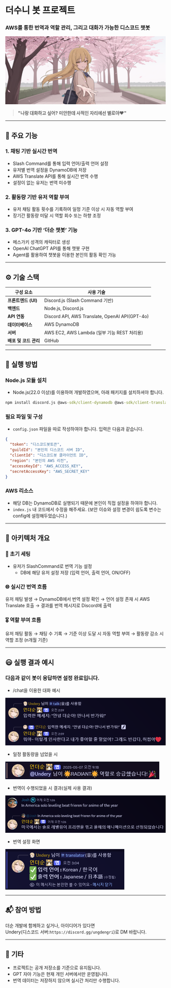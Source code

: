 # 더수니 봇 프로젝트
### AWS를 통한 번역과 역할 관리, 그리고 대화가 가능한 디스코드 챗봇
![Deosoon AI Picture](./docs/Deosoon_AI.png)

> **"나랑 대화하고 싶어? 미안한데 사적인 자리에선 별로야❤️"**

---

## 🧠 주요 기능

### 1. 채팅 기반 실시간 번역
- Slash Command를 통해 입력 언어/출력 언어 설정
- 유저별 번역 설정을 DynamoDB에 저장
- AWS Translate API를 통해 실시간 번역 수행
- 설정이 없는 유저는 번역 미수행

### 2. 활동량 기반 유저 역할 부여
- 유저 채팅 활동 횟수를 기록하여 일정 기준 이상 시 자동 역할 부여
- 장기간 활동량 미달 시 역할 회수 또는 하향 조정

### 3. GPT-4o 기반 ‘더순 챗봇’ 기능
- 메스가키 성격의 캐릭터로 생성
- OpenAI ChatGPT API를 통해 챗봇 구현
- Agent를 활용하여 챗봇을 이용한 본인의 활동 확인 가능

---

## ⚙️ 기술 스택

| 구성 요소 | 사용 기술 |
|-----------|-----------|
| **프론트엔드 (UI)** | Discord.js (Slash Command 기반) |
| **백엔드** | Node.js, Discord.js |
| **API 연동** | Discord API, AWS Translate, OpenAI API(GPT-4o)|
| **데이터베이스** | AWS DynamoDB |
| **서버** | AWS EC2, AWS Lambda (일부 기능 REST 처리용) |
| **배포 및 코드 관리** | GitHub |

---

## 🤖 실행 방법

### Node.js 모듈 설치
- Node.js(22.0 이상)를 이용하여 개발하였으며, 아래 패키지를 설치하셔야 합니다.
```cmd
npm install discord.js @aws-sdk/client-dynamodb @aws-sdk/client-translate
```

### 필요 파일 및 구성
- `config.json` 파일을 따로 작성하여야 합니다. 입력은 다음과 같습니다.
```json
{
  "token": "디스코드봇토큰",
  "guildId": "본인의 디스코드 서버 ID",
  "clientId": "디스코드봇 클라이언트 ID",
  "region": "본인의 AWS 리전",
  "accessKeyId": "AWS_ACCESS_KEY",
  "secretAccessKey": "AWS_SECRET_KEY"
}
```

### AWS 리소스
- 해당 DB는 DynamoDB로 실행되기 때문에 본인이 직접 설정을 하여야 합니다.
- `index.js` 내 코드에서 수정을 해주세요. (보안 이슈와 설정 변경이 쉽도록 변수는 config에 설정해두었습니다.)


---

## 📐 아키텍처 개요

### 🔁 초기 세팅
- 유저가 SlashCommand로 번역 기능 설정
  - DB에 해당 유저 설정 저장 (입력 언어, 출력 언어, ON/OFF)

### 🌐 실시간 번역 흐름
유저 채팅 발생 → DynamoDB에서 번역 설정 확인 → 언어 설정 존재 시 AWS Translate 호출 → 결과를 번역 메시지로 Discord에 출력

### 🎖️ 역할 부여 흐름
유저 채팅 활동 → 채팅 수 기록 → 기준 이상 도달 시 자동 역할 부여 → 활동량 감소 시 역할 조정 (n개월 기준)


---

## 😃 실행 결과 예시
### 다음과 같이 봇이 응답하면 설정 완료입니다.

* /chat을 이용한 대화 예시

![EX1_chat](./docs/execution_1.png)

* 일정 활동량을 넘었을 시

![EX2_ruleupdate](./docs/execution_2.png)

* 번역이 수행되었을 시 결과(실제 사용 결과)

![EX3_translate](./docs/execution_3.png)

* 번역 설정 화면

![EX4_setting](./docs/execution_4.png)

---

## 📬 참여 방법

더순 개발에 함께하고 싶거나, 아이디어가 있다면  
Undery(디스코드 서버:`https://discord.gg/ungdengri`)로 DM 바랍니다.

---

## 📌 기타

- 프로젝트는 공개 저장소를 기준으로 유지됩니다.
- GPT 자아 기능은 현재 개인 서버에서만 운영됩니다.
- 번역 데이터는 저장하지 않으며 실시간 처리만 수행합니다.


